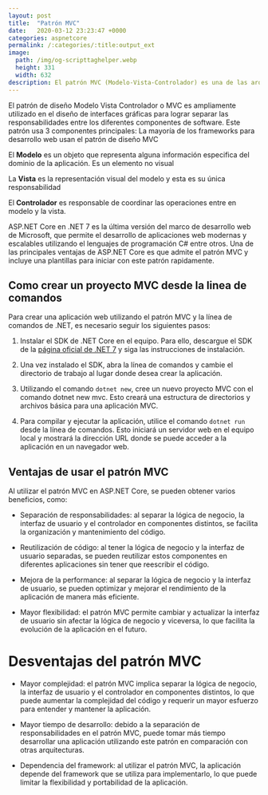 ```yaml
---
layout: post
title:  "Patrón MVC"
date:   2020-03-12 23:23:47 +0000
categories: aspnetcore
permalink: /:categories/:title:output_ext
image:
  path: /img/og-scripttaghelper.webp
  height: 331
  width: 632
description: El patrón MVC (Modelo-Vista-Controlador) es una de las arquitecturas más populares en el desarrollo de aplicaciones web. En este patrón, la lógica de negocio, la interfaz de usuario y el controlador de eventos se separan en tres componentes distintos, lo que permite una mejor organización del código y una mayor flexibilidad en el desarrollo y mantenimiento de la aplicación.
---
```


El patrón de diseño Modelo Vista Controlador o MVC es ampliamente utilizado en el diseño de interfaces gráficas para lograr separar las responsabilidades entre los diferentes componentes de software. Este patrón usa 3 componentes principales:
La mayoría de los frameworks para desarrollo web usan el patrón de diseño MVC

El **Modelo** es un objeto que representa alguna información especifica del dominio de la aplicación. Es un elemento no visual

La **Vista** es la representación visual del modelo y esta es su única responsabilidad 

El **Controlador** es responsable de coordinar las operaciones entre en modelo y la vista.

ASP.NET Core en .NET 7 es la última versión del marco de desarrollo web de Microsoft, que permite el desarrollo de aplicaciones web modernas y escalables utilizando el lenguajes de programación C# entre otros. Una de las principales ventajas de ASP.NET Core es que admite el patrón MVC y incluye una plantillas para iniciar con este patrón rapidamente.

##  Como crear un proyecto MVC desde la linea de comandos

Para crear una aplicación web utilizando el patrón MVC y la línea de comandos de .NET, es necesario seguir los siguientes pasos:

1. Instalar el SDK de .NET Core en el equipo. Para ello, descargue el SDK de la [página oficial de .NET 7]([dot.net/download](https://dotnet.microsoft.com/es-es/download)) y siga las instrucciones de instalación.

2. Una vez instalado el SDK, abra la línea de comandos  y cambie el directorio de trabajo al lugar donde desea crear la aplicación.

3. Utilizando el comando `dotnet new`, cree un nuevo proyecto MVC con el comando dotnet new mvc. Esto creará una estructura de directorios y archivos básica para una aplicación MVC.

4. Para compilar y ejecutar la aplicación, utilice el comando `dotnet run` desde la línea de comandos. Esto iniciará un servidor web en el equipo local y mostrará la dirección URL donde se puede acceder a la aplicación en un navegador web.


## Ventajas de usar el patrón MVC

Al utilizar el patrón MVC en ASP.NET Core, se pueden obtener varios beneficios, como:

* Separación de responsabilidades: al separar la lógica de negocio, la interfaz de usuario y el controlador en componentes distintos, se facilita la organización y mantenimiento del código.

* Reutilización de código: al tener la lógica de negocio y la interfaz de usuario separadas, se pueden reutilizar estos componentes en diferentes aplicaciones sin tener que reescribir el código.

* Mejora de la performance: al separar la lógica de negocio y la interfaz de usuario, se pueden optimizar y mejorar el rendimiento de la aplicación de manera más eficiente.

* Mayor flexibilidad: el patrón MVC permite cambiar y actualizar la interfaz de usuario sin afectar la lógica de negocio y viceversa, lo que facilita la evolución de la aplicación en el futuro.


# Desventajas del patrón MVC 

* Mayor complejidad: el patrón MVC implica separar la lógica de negocio, la interfaz de usuario y el controlador en componentes distintos, lo que puede aumentar la complejidad del código y requerir un mayor esfuerzo para entender y mantener la aplicación.

* Mayor tiempo de desarrollo: debido a la separación de responsabilidades en el patrón MVC, puede tomar más tiempo desarrollar una aplicación utilizando este patrón en comparación con otras arquitecturas.

* Dependencia del framework: al utilizar el patrón MVC, la aplicación depende del framework que se utiliza para implementarlo, lo que puede limitar la flexibilidad y portabilidad de la aplicación.
